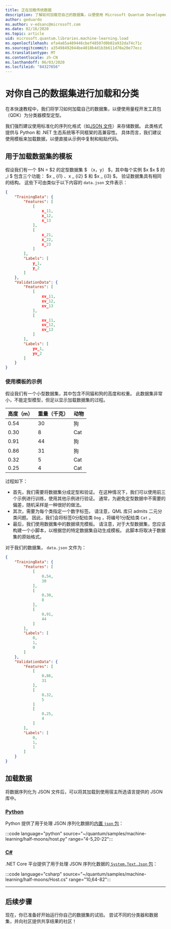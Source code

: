 ```yaml
---
title: 正在加载传统数据
description: 了解如何加载您自己的数据集，以便使用 Microsoft Quantum Development Kit （QDK）为分类器模型定型。
author: geduardo
ms.author: v-edsanc@microsoft.com
ms.date: 02/16/2020
ms.topic: article
uid: microsoft.quantum.libraries.machine-learning.load
ms.openlocfilehash: efa4a65a489446cbef48507d0b02a932da74c71c
ms.sourcegitcommit: a35498492044be4018b4d1b3b611d70a20e77ecc
ms.translationtype: MT
ms.contentlocale: zh-CN
ms.lasthandoff: 06/03/2020
ms.locfileid: "84327656"
---
```

# <a name="load-and-classify-your-own-datasets"></a>对你自己的数据集进行加载和分类

在本快速教程中，我们将学习如何加载自己的数据集，以便使用量程开发工具包（QDK）为分类器模型定型。

我们强烈建议使用标准化的序列化格式（如[JSON 文件](https://en.wikipedia.org/wiki/JSON)）来存储数据。
此类格式提供与 Python 和 .NET 生态系统等不同框架的高兼容性。
具体而言，我们建议使用模板来加载数据，以便直接从示例中复制和粘贴代码。

## <a name="template-for-loading-your-datasets"></a>用于加载数据集的模板

假设我们有一个 $N = $2 的定型数据集 $ （x，y） $，其中每个实例 $x $x $ 的 _i $ 包含三个功能： $x _ {i1} $、$x _ {i2} $ 和 $x _ {i3} $。
验证数据集具有相同的结构。
这些下可由类似于以下内容的 `data.json` 文件表示：

```json
{
    "TrainingData": {
        "Features": [
            [
                x_11,
                x_12,
                x_13
            ],
            [
                x_21,
                x_22,
                x_23
            ]
        ],
        "Labels": [
            y_1,
            y_2
        ]
    },
    "ValidationData": {
        "Features": [
            [
                xv_11,
                xv_12,
                xv_13
            ],
            [
                xv_11,
                xv_12,
                xv_13
            ]
        ],
        "Labels": [
            yv_1,
            yv_2
        ]
    }
}
```

### <a name="example-using-the-template"></a>使用模板的示例

假设我们有一个小型数据集，其中包含不同猫和狗的高度和权重。 此数据集非常小，不能定型模型，但足以显示加载数据集的过程。

| 高度（m） | 重量（千克） | 动物 |
|-----------|------------|--------|
| 0.54      | 30         | 狗    |
| 0.30      | 8          | Cat    |
| 0.91      | 44         | 狗    |
| 0.86      | 31          | 狗    |
| 0.32      | 5         | Cat    |
| 0.25      | 4          | Cat    |

过程如下：

- 首先，我们需要将数据集分成定型和验证。 在这种情况下，我们可以使用前三个示例进行训练，使用其他示例进行验证。 通常，为避免定型数据中不需要的偏差，随机采样是一种很好的做法。
- 其次，需要为每个类指定一个数字标签。 请注意，QML 库只 admits 二元分类问题。 因此，我们会将标签0分配给类 `Dog` ，将编号1分配给类 `Cat` 。
- 最后，我们使用数据集中的数据填充模板。 请注意，对于大型数据集，您应该构建一个小脚本，以根据您的特定数据集自动生成模板。 此脚本将取决于数据集的原始格式。

对于我们的数据集， `data.json` 文件为：

```json
{
    "TrainingData": {
        "Features": [
            [
                0.54,
                30
            ],
            [
                0.30,
                8
            ],
            [
                0.91,
                44
            ]
        ],
        "Labels": [
            0,
            1,
            0
        ]
    },
    "ValidationData": {
        "Features": [
            [
                0.86,
                31
            ],
            [
                0.32,
                5
            ]
            [
                0.25,
                4
            ]
        ],
        "Labels": [
            0,
            1,
            1
        ]
    }
}

```

## <a name="loading-the-data"></a>加载数据

将数据序列化为 JSON 文件后，可以将其加载到使用宿主所选语言提供的 JSON 库中。

### <a name="python"></a>[Python](#tab/tabid-python)

Python 提供了用于处理 JSON 序列化数据的[内置 `json` 包](https://docs.python.org/3.7/library/json.html)：

:::code language="python" source="~/quantum/samples/machine-learning/half-moons/host.py" range="4-5,20-22":::

### <a name="c"></a>[C#](#tab/tabid-csharp)

.NET Core 平台提供了用于处理 JSON 序列化数据的[ `System.Text.Json` 包](https://www.nuget.org/packages/System.Text.Json)：

:::code language="csharp" source="~/quantum/samples/machine-learning/half-moons/Host.cs" range="10,64-82":::

***

## <a name="next-steps"></a>后续步骤

现在，你已准备好开始运行你自己的数据集的试验。 尝试不同的分类器和数据集，并向社区提供共享结果的社区！
